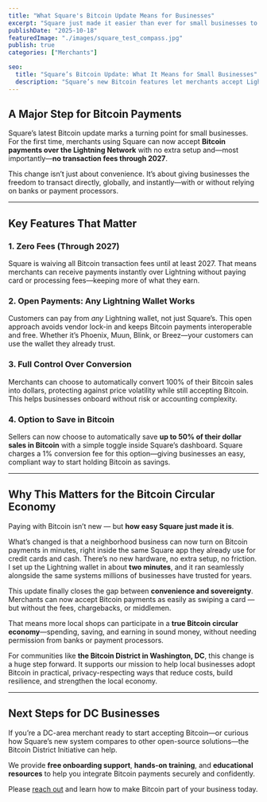 ```yaml
---
title: "What Square's Bitcoin Update Means for Businesses"
excerpt: "Square just made it easier than ever for small businesses to accept Bitcoin—and keep their freedom to choose how they use it."
publishDate: "2025-10-18"
featuredImage: "./images/square_test_compass.jpg"
publish: true
categories: ["Merchants"]

seo:
  title: "Square’s Bitcoin Update: What It Means for Small Businesses"
  description: "Square’s new Bitcoin features let merchants accept Lightning payments with zero fees and full control over Bitcoin or dollar conversions."
---
```


## A Major Step for Bitcoin Payments

Square’s latest Bitcoin update marks a turning point for small businesses. For the first time, merchants using Square can now accept **Bitcoin payments over the Lightning Network** with no extra setup and—most importantly—**no transaction fees through 2027**.

This change isn’t just about convenience. It’s about giving businesses the freedom to transact directly, globally, and instantly—with or without relying on banks or payment processors.

---

## Key Features That Matter

### **1. Zero Fees (Through 2027)**
Square is waiving all Bitcoin transaction fees until at least 2027. That means merchants can receive payments instantly over Lightning without paying card or processing fees—keeping more of what they earn.

### **2. Open Payments: Any Lightning Wallet Works**
Customers can pay from *any* Lightning wallet, not just Square’s. This open approach avoids vendor lock-in and keeps Bitcoin payments interoperable and free. Whether it’s Phoenix, Muun, Blink, or Breez—your customers can use the wallet they already trust.

### **3. Full Control Over Conversion**
Merchants can choose to automatically convert 100% of their Bitcoin sales into dollars, protecting against price volatility while still accepting Bitcoin. This helps businesses onboard without risk or accounting complexity.

### **4. Option to Save in Bitcoin**
Sellers can now choose to automatically save **up to 50% of their dollar sales in Bitcoin** with a simple toggle inside Square’s dashboard. Square charges a 1% conversion fee for this option—giving businesses an easy, compliant way to start holding Bitcoin as savings.

---

## Why This Matters for the Bitcoin Circular Economy

Paying with Bitcoin isn’t new — but **how easy Square just made it is**.  

What’s changed is that a neighborhood business can now turn on Bitcoin payments in minutes, right inside the same Square app they already use for credit cards and cash. There’s no new hardware, no extra setup, no friction. I set up the Lightning wallet in about **two minutes**, and it ran seamlessly alongside the same systems millions of businesses have trusted for years.

This update finally closes the gap between **convenience and sovereignty**. Merchants can now accept Bitcoin payments as easily as swiping a card — but without the fees, chargebacks, or middlemen.  

That means more local shops can participate in a **true Bitcoin circular economy**—spending, saving, and earning in sound money, without needing permission from banks or payment processors.

For communities like **the Bitcoin District in Washington, DC**, this change is a huge step forward. It supports our mission to help local businesses adopt Bitcoin in practical, privacy-respecting ways that reduce costs, build resilience, and strengthen the local economy.

---

## Next Steps for DC Businesses

If you’re a DC-area merchant ready to start accepting Bitcoin—or curious how Square’s new system compares to other open-source solutions—the Bitcoin District Initiative can help.

We provide **free onboarding support**, **hands-on training**, and **educational resources** to help you integrate Bitcoin payments securely and confidently.

Please [reach out](/contact) and learn how to make Bitcoin part of your business today.